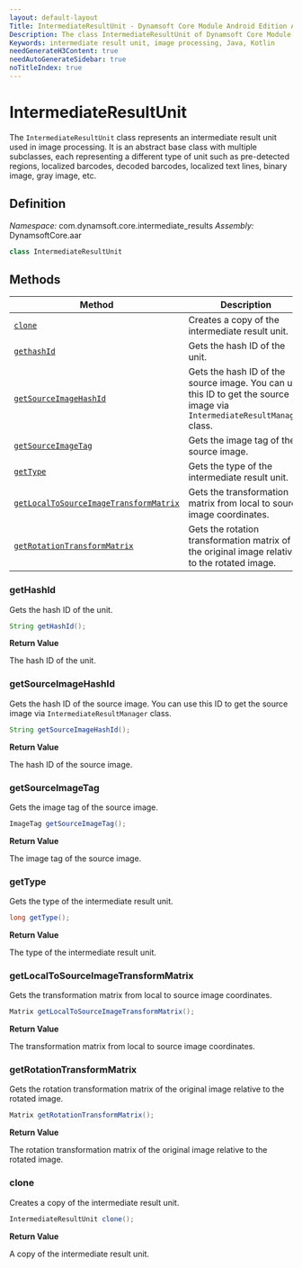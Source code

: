 ```yaml
---
layout: default-layout
Title: IntermediateResultUnit - Dynamsoft Core Module Android Edition API Reference
Description: The class IntermediateResultUnit of Dynamsoft Core Module represents an intermediate result unit used in image processing, which is an abstract base class with multiple subclasses.
Keywords: intermediate result unit, image processing, Java, Kotlin
needGenerateH3Content: true
needAutoGenerateSidebar: true
noTitleIndex: true
---
```


# IntermediateResultUnit

The `IntermediateResultUnit` class represents an intermediate result unit used in image processing. It is an abstract base class with multiple subclasses, each representing a different type of unit such as pre-detected regions, localized barcodes, decoded barcodes, localized text lines, binary image, gray image, etc.

## Definition

*Namespace:* com.dynamsoft.core.intermediate_results
*Assembly:* DynamsoftCore.aar

```java
class IntermediateResultUnit
```

## Methods

| Method | Description |
|------- |-------------|
| [`clone`](#clone) | Creates a copy of the intermediate result unit. |
| [`gethashId`](#gethashid) | Gets the hash ID of the unit. |
| [`getSourceImageHashId`](#getsourceimagehashid) | Gets the hash ID of the source image. You can use this ID to get the source image via `IntermediateResultManager` class. |
| [`getSourceImageTag`](#getsourceimagetag) | Gets the image tag of the source image. |
| [`getType`](#gettype) | Gets the type of the intermediate result unit. |
| [`getLocalToSourceImageTransformMatrix`](#getlocaltosourceimagetransformmatrix) | Gets the transformation matrix from local to source image coordinates. |
| [`getRotationTransformMatrix`](#getrotationtransformmatrix) | Gets the rotation transformation matrix of the original image relative to the rotated image. |

### getHashId

Gets the hash ID of the unit.

```java
String getHashId();
```

**Return Value**

The hash ID of the unit.

### getSourceImageHashId

Gets the hash ID of the source image. You can use this ID to get the source image via `IntermediateResultManager` class.

```java
String getSourceImageHashId();
```

**Return Value**

The hash ID of the source image.

### getSourceImageTag

Gets the image tag of the source image.

```java
ImageTag getSourceImageTag();
```

**Return Value**

The image tag of the source image.

### getType

Gets the type of the intermediate result unit.

```java
long getType();
```

**Return Value**

The type of the intermediate result unit.

### getLocalToSourceImageTransformMatrix

Gets the transformation matrix from local to source image coordinates.

```java
Matrix getLocalToSourceImageTransformMatrix();
```

**Return Value**

The transformation matrix from local to source image coordinates.

### getRotationTransformMatrix

Gets the rotation transformation matrix of the original image relative to the rotated image.

```java
Matrix getRotationTransformMatrix();
```

**Return Value**

The rotation transformation matrix of the original image relative to the rotated image.

### clone

Creates a copy of the intermediate result unit.

```java
IntermediateResultUnit clone();
```

**Return Value**

A copy of the intermediate result unit.
